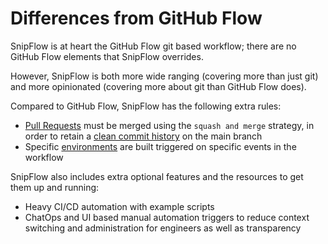 # Differences from GitHub Flow

SnipFlow is at heart the GitHub Flow git based workflow; there are no GitHub Flow elements that SnipFlow overrides.

However, SnipFlow is both more wide ranging (covering more than just git) and more opinionated (covering more about git than GitHub Flow does). 

Compared to GitHub Flow, SnipFlow has the following extra rules:

- [Pull Requests](./how-it-works.md#pull-requests) must be merged using the `squash and merge` strategy, in order to retain a [clean commit history](./benefits.md#clean-versioning) on the main branch
- Specific [environments](./how-it-works.md#environments) are built triggered on specific events in the workflow

SnipFlow also includes extra optional features and the resources to get them up and running:

- Heavy CI/CD automation with example scripts
- ChatOps and UI based manual automation triggers to reduce context switching and administration for engineers as well as transparency
